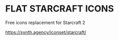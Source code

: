 FLAT STARCRAFT ICONS
==============

Free icons replacement for Starcraft 2

https://synth.agency/iconset/starcraft/
